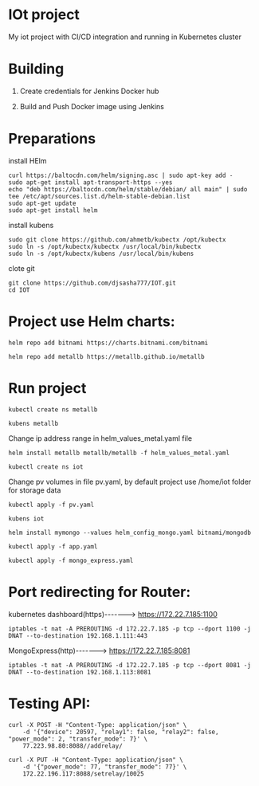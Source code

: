 # IOt project

My iot project with CI/CD integration and running in Kubernetes cluster

# Building

1. Create credentials for Jenkins Docker hub

2. Build and Push Docker image using Jenkins

# Preparations

install HElm

    curl https://baltocdn.com/helm/signing.asc | sudo apt-key add -
    sudo apt-get install apt-transport-https --yes
    echo "deb https://baltocdn.com/helm/stable/debian/ all main" | sudo tee /etc/apt/sources.list.d/helm-stable-debian.list
    sudo apt-get update
    sudo apt-get install helm

install kubens

    sudo git clone https://github.com/ahmetb/kubectx /opt/kubectx
    sudo ln -s /opt/kubectx/kubectx /usr/local/bin/kubectx
    sudo ln -s /opt/kubectx/kubens /usr/local/bin/kubens

clote git

    git clone https://github.com/djsasha777/IOT.git
    cd IOT

# Project use Helm charts:

    helm repo add bitnami https://charts.bitnami.com/bitnami

    helm repo add metallb https://metallb.github.io/metallb

# Run project

    kubectl create ns metallb

    kubens metallb

Change ip address range in helm_values_metal.yaml file

    helm install metallb metallb/metallb -f helm_values_metal.yaml

    kubectl create ns iot

Change pv volumes in file pv.yaml, by default project use /home/iot folder for storage data

    kubectl apply -f pv.yaml

    kubens iot

    helm install mymongo --values helm_config_mongo.yaml bitnami/mongodb

    kubectl apply -f app.yaml

    kubectl apply -f mongo_express.yaml

# Port redirecting for Router:

kubernetes dashboard(https)-------> https://172.22.7.185:1100
    
    iptables -t nat -A PREROUTING -d 172.22.7.185 -p tcp --dport 1100 -j DNAT --to-destination 192.168.1.111:443

MongoExpress(http)-------> https://172.22.7.185:8081
    
    iptables -t nat -A PREROUTING -d 172.22.7.185 -p tcp --dport 8081 -j DNAT --to-destination 192.168.1.113:8081

# Testing API:

    curl -X POST -H "Content-Type: application/json" \
        -d '{"device": 20597, "relay1": false, "relay2": false, "power_mode": 2, "transfer_mode": 7}' \
        77.223.98.80:8088//addrelay/
    
    curl -X PUT -H "Content-Type: application/json" \
        -d '{"power_mode": 77, "transfer_mode": 77}' \
        172.22.196.117:8088/setrelay/10025